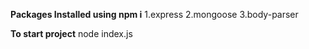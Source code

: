 **Packages Installed using npm i**
1.express  2.mongoose  3.body-parser

**To start project**
node index.js

